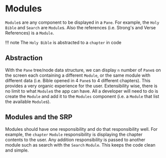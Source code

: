 # Modules
`Module`s are any component to be displayed in a `Pane`. For example, the `Holy Bible` and `Search` are  `Module`s. Also the references (i.e. Strong's and Verse References) is a `Module`.

!!! note
    The `Holy Bible` is abstracted to a `chapter` in code


## Abstraction
With the `Pane` tree/node data structure, we can display `n` number of `Pane`s on the screen each containing a different `Module`, or the same module with different data (i.e. Bible opened in 4 `Pane`s to 4 different chapters). This provides a very organic experience for the user. Extensibility wise, there is no limit to what `Module`s the app can have. All a developer will need to do is create the `Module` and add it to the `Modules` component (i.e. a `Module` that list the available `Module`s).

## Modules and the SRP
Modules should have one responsibility and do that responsibility well. For example, the `chapter` `Module` responsibility is displaying the chapter contents to the user. Any addition responsibility is passed to another module such as search with the `Search` `Module`. This keeps the code clean and simple.
